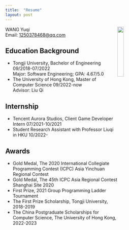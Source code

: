 ```yaml
---
title:  "Resume"
layout: post
---
```


<img src="../../../assets/img/me.jpg" style="float: right; margin: 0 10% 0 0;" width="20%"/>


WANG Yuqi<br/>
Email: 1250378468@qq.com

## Education Background                                                           
- Tongji University, Bachelor of Engineering 09/2018-07/2022 <br/>
	Major: Software Engineering; 
	GPA: 4.67/5.0
- The University of Hong Kong, Master of Computer Science 09/2022-now<br/>
	Advisor: Liu Qi

## Internship     
- Tencent Aurora Studios, Client Game Developer Intern               07/2021-10/2021 <br/>
- Student Research Assistant with Professor Liuqi in HKU 					   10/2022-		


## Awards                                                                      
- Gold Medal, The 2020 International Collegiate Programming Contest (ICPC) Asia Yinchuan Regional Contest
- Gold Medal, The 45th ICPC Asia Regional Contest Shanghai Site 2020
- First Prize, 2021 Group Programming Ladder Tournament
- The First Prize Scholarship, Tongji University, 2018-2019
- The China Postgraduate Scholarships for Computer Science, The University of Hong Kong, 2022-2023

